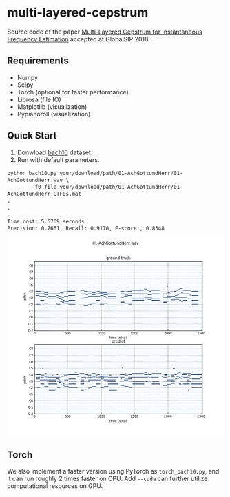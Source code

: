 # multi-layered-cepstrum

Source code of the paper [Multi-Layered Cepstrum for Instantaneous Frequency Estimation](https://ieeexplore.ieee.org/document/8646684) accepted at GlobalSIP 2018.

## Requirements
* Numpy
* Scipy
* Torch (optional for faster performance)
* Librosa (file IO)
* Matplotlib (visualization)
* Pypianoroll (visualization)

## Quick Start

1. Donwload [bach10](http://music.cs.northwestern.edu/data/Bach10.html) dataset.
2. Run with default parameters.
```
python bach10.py your/download/path/01-AchGottundHerr/01-AchGottundHerr.wav \
       --f0_file your/download/path/01-AchGottundHerr/01-AchGottundHerr-GTF0s.mat
.
.
.
Time cost: 5.6769 seconds
Precision: 0.7661, Recall: 0.9170, F-score:, 0.8348
```
![](images/bach10_1.png)


## Torch

We also implement a faster version using PyTorch as `torch_bach10.py`, and it can run roughly 2 times faster on CPU.
Add `--cuda` can further utilize computational resources on GPU.

